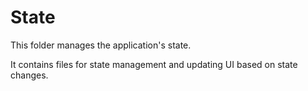 # State

This folder manages the application's state.

It contains files for state management and updating UI based on state changes.
